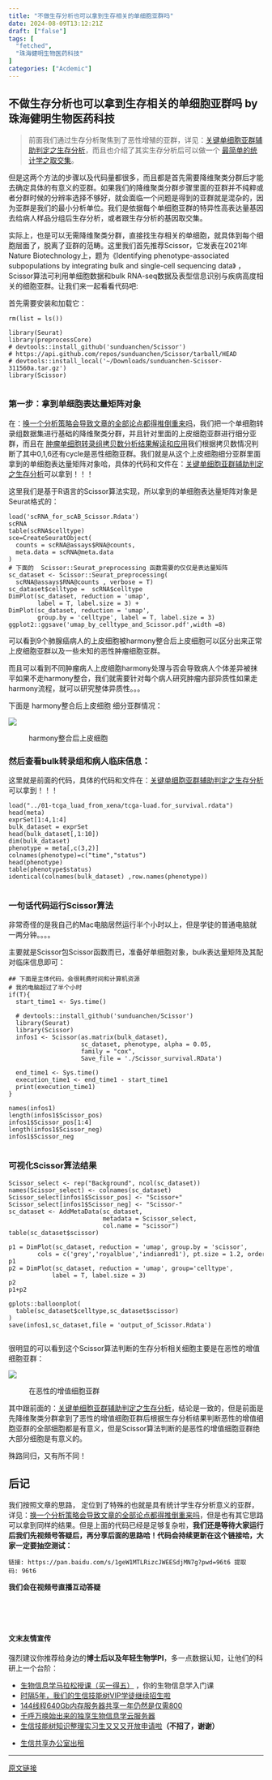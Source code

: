 ```yaml
---
title: "不做生存分析也可以拿到生存相关的单细胞亚群吗"
date: 2024-08-09T13:12:21Z
draft: ["false"]
tags: [
  "fetched",
  "珠海健明生物医药科技"
]
categories: ["Acdemic"]
---
```

不做生存分析也可以拿到生存相关的单细胞亚群吗 by 珠海健明生物医药科技
------
<div><section data-tool="mdnice编辑器" data-website="https://www.mdnice.com"><blockquote data-tool="mdnice编辑器"><p>前面我们通过生存分析聚焦到了恶性增殖的亚群，详见：<a href="https://mp.weixin.qq.com/s?__biz=MzAxMDkxODM1Ng==&amp;mid=2247526007&amp;idx=1&amp;sn=cf7e7a308ea1b968a36f7921d8aa6462&amp;scene=21#wechat_redirect" data-linktype="2">关键单细胞亚群辅助判定之生存分析</a>，而且也介绍了其实生存分析后可以做一个 <a href="https://mp.weixin.qq.com/s?__biz=MzAxMDkxODM1Ng==&amp;mid=2247526014&amp;idx=2&amp;sn=56f7e054b33d14e344454fd991459270&amp;scene=21#wechat_redirect" data-linktype="2">最简单的统计学之取交集</a>。</p></blockquote><p data-tool="mdnice编辑器">但是这两个方法的步骤以及代码量都很多，而且都是首先需要降维聚类分群后才能去确定具体的有意义的亚群。如果我们的降维聚类分群步骤里面的亚群并不纯粹或者分群时候的分辨率选择不够好，就会面临一个问题是得到的亚群就是混杂的，因为亚群是我们的最小分析单位。我们是依据每个单细胞亚群的特异性高表达量基因去给病人样品分组后生存分析，或者跟生存分析的基因取交集。</p><p data-tool="mdnice编辑器">实际上，也是可以无需降维聚类分群，直接找生存相关的单细胞，就具体到每个细胞层面了，脱离了亚群的范畴。这里我们首先推荐Scissor，它发表在2021年Nature Biotechnology上，题为《Identifying phenotype-associated subpopulations by integrating bulk and single-cell sequencing data》 ，Scissor算法可利用单细胞数据和bulk RNA-seq数据及表型信息识别与疾病高度相关的细胞亚群。让我们来一起看看代码吧:</p><p data-tool="mdnice编辑器">首先需要安装和加载它：</p><pre data-tool="mdnice编辑器"><span></span><code>rm(list = ls())<br><br><span>library</span>(Seurat)<br><span>library</span>(preprocessCore)<br><span># devtools::install_github('sunduanchen/Scissor')</span><br><span># https://api.github.com/repos/sunduanchen/Scissor/tarball/HEAD</span><br><span># devtools::install_local('~/Downloads/sunduanchen-Scissor-311560a.tar.gz')</span><br><span>library</span>(Scissor)<br><br></code></pre><h3 data-tool="mdnice编辑器"><span></span>第一步：拿到单细胞表达量矩阵对象<span></span></h3><p data-tool="mdnice编辑器">在：<a href="https://mp.weixin.qq.com/s?__biz=MzAxMDkxODM1Ng==&amp;mid=2247525924&amp;idx=1&amp;sn=aaa305d856a835adda2f842840b96ec2&amp;scene=21#wechat_redirect" data-linktype="2">换一个分析策略会导致文章的全部论点都得推倒重来吗</a>，我们把一个单细胞转录组数据集进行基础的降维聚类分群，并且针对里面的上皮细胞亚群进行细分亚群，而且在 <a href="https://mp.weixin.qq.com/s?__biz=MzAxMDkxODM1Ng==&amp;mid=2247525967&amp;idx=1&amp;sn=c0b059b4aec399bf76380b9ae9b1d4ac&amp;scene=21#wechat_redirect" data-linktype="2">肿瘤单细胞转录组拷贝数分析结果解读和应用</a>我们根据拷贝数情况判断了其中0,1,6还有cycle是恶性细胞亚群。我们就是从这个上皮细胞细分亚群里面拿到的单细胞表达量矩阵对象哈，具体的代码和文件在：<a href="https://mp.weixin.qq.com/s?__biz=MzAxMDkxODM1Ng==&amp;mid=2247526007&amp;idx=1&amp;sn=cf7e7a308ea1b968a36f7921d8aa6462&amp;scene=21#wechat_redirect" data-linktype="2">关键单细胞亚群辅助判定之生存分析</a>可以拿到！！！</p><p data-tool="mdnice编辑器">这里我们是基于R语言的Scissor算法实现，所以拿到的单细胞表达量矩阵对象是Seurat格式的：</p><pre data-tool="mdnice编辑器"><span></span><code>load(<span>'scRNA_for_scAB_Scissor.Rdata'</span>)<br>scRNA<br>table(scRNA$celltype)<br>sce=CreateSeuratObject(<br>  counts = scRNA@assays$RNA@counts,<br>  meta.data = scRNA@meta.data<br>)<br><span># 下面的  Scissor::Seurat_preprocessing 函数需要的仅仅是表达量矩阵</span><br>sc_dataset &lt;- Scissor::Seurat_preprocessing(<br>  scRNA@assays$RNA@counts , verbose = <span>T</span>)<br>sc_dataset$celltype =  scRNA$celltype<br>DimPlot(sc_dataset, reduction = <span>'umap'</span>, <br>        label = <span>T</span>, label.size = <span>3</span>) +<br>DimPlot(sc_dataset, reduction = <span>'umap'</span>,<br>        group.by = <span>'celltype'</span>, label = <span>T</span>, label.size = <span>3</span>)<br>ggplot2::ggsave(<span>'umap_by_celltype_and_Scissor.pdf'</span>,width =<span>8</span>)<br></code></pre><p data-tool="mdnice编辑器">可以看到9个肺腺癌病人的上皮细胞被harmony整合后上皮细胞可以区分出来正常上皮细胞亚群以及一些未知的恶性肿瘤细胞亚群。</p><p data-tool="mdnice编辑器">而且可以看到不同肿瘤病人上皮细胞harmony处理与否会导致病人个体差异被抹平如果不走harmony整合，我们就需要针对每个病人研究肿瘤内部异质性如果走harmony流程，就可以研究整体异质性。。。</p><p data-tool="mdnice编辑器">下面是 harmony整合后上皮细胞 细分亚群情况：</p><p><img data-galleryid="" data-ratio="0.49537037037037035" data-s="300,640" data-src="https://mmbiz.qpic.cn/mmbiz_png/cZNhZQ6j4wxJRxIjAY1DCGIvyugNPoGvCVjY4WDiaDKlHwL1hYjnu1LqLTUDziaID9hH6x4PExdldezPL05EibDfQ/640?wx_fmt=png" data-type="png" data-w="1080" src="https://mmbiz.qpic.cn/mmbiz_png/cZNhZQ6j4wxJRxIjAY1DCGIvyugNPoGvCVjY4WDiaDKlHwL1hYjnu1LqLTUDziaID9hH6x4PExdldezPL05EibDfQ/640?wx_fmt=png"></p><figure data-tool="mdnice编辑器"><figcaption>harmony整合后上皮细胞</figcaption></figure><h3 data-tool="mdnice编辑器"><span></span>然后查看bulk转录组和病人临床信息：<span></span></h3><p data-tool="mdnice编辑器">这里就是前面的代码，具体的代码和文件在：<a href="https://mp.weixin.qq.com/s?__biz=MzAxMDkxODM1Ng==&amp;mid=2247526007&amp;idx=1&amp;sn=cf7e7a308ea1b968a36f7921d8aa6462&amp;scene=21#wechat_redirect" data-linktype="2">关键单细胞亚群辅助判定之生存分析</a>可以拿到！！！</p><pre data-tool="mdnice编辑器"><span></span><code>load(<span>"../01-tcga_luad_from_xena/tcga-luad.for_survival.rdata"</span>)<br>head(meta)<br>exprSet[<span>1</span>:<span>4</span>,<span>1</span>:<span>4</span>]<br>bulk_dataset = exprSet<br>head(bulk_dataset[,<span>1</span>:<span>10</span>])<br>dim(bulk_dataset)<br>phenotype = meta[,c(<span>3</span>,<span>2</span>)]<br>colnames(phenotype)=c(<span>"time"</span>,<span>"status"</span>)<br>head(phenotype)<br>table(phenotype$status)<br>identical(colnames(bulk_dataset) ,row.names(phenotype))<br><br></code></pre><h3 data-tool="mdnice编辑器"><span></span>一句话代码运行Scissor算法<span></span></h3><p data-tool="mdnice编辑器">非常奇怪的是我自己的Mac电脑居然运行半个小时以上，但是学徒的普通电脑就一两分钟。。。。</p><p data-tool="mdnice编辑器">主要就是Scissor包Scissor函数而已，准备好单细胞对象，bulk表达量矩阵及其配对临床信息即可：</p><pre data-tool="mdnice编辑器"><span></span><code><span>## 下面是主体代码，会很耗费时间和计算机资源</span><br><span># 我的电脑超过了半个小时</span><br><span>if</span>(<span>T</span>){<br>  start_time1 &lt;- Sys.time()<br> <br>  <span># devtools::install_github('sunduanchen/Scissor')</span><br>  <span>library</span>(Seurat)<br>  <span>library</span>(Scissor)<br>  infos1 &lt;- Scissor(as.matrix(bulk_dataset), <br>                    sc_dataset, phenotype, alpha = <span>0.05</span>, <br>                    family = <span>"cox"</span>, <br>                    Save_file = <span>'./Scissor_survival.RData'</span>)<br>  <br>  end_time1 &lt;- Sys.time()<br>  execution_time1 &lt;- end_time1 - start_time1<br>  print(execution_time1)<br>}<br><br>names(infos1) <br>length(infos1$Scissor_pos) <br>infos1$Scissor_pos[<span>1</span>:<span>4</span>]<br>length(infos1$Scissor_neg) <br>infos1$Scissor_neg<br><br></code></pre><h3 data-tool="mdnice编辑器"><span></span>可视化Scissor算法结果<span></span></h3><pre data-tool="mdnice编辑器"><span></span><code>Scissor_select &lt;- rep(<span>"Background"</span>, ncol(sc_dataset))<br>names(Scissor_select) &lt;- colnames(sc_dataset)<br>Scissor_select[infos1<span>$Scissor_pos</span>] &lt;- <span>"Scissor+"</span><br>Scissor_select[infos1<span>$Scissor_neg</span>] &lt;- <span>"Scissor-"</span><br>sc_dataset &lt;- AddMetaData(sc_dataset,<br>                          metadata = Scissor_select, <br>                          col.name = <span>"scissor"</span>)<br>table(sc_dataset<span>$scissor</span>)<br><br>p1 = DimPlot(sc_dataset, reduction = <span>'umap'</span>, group.by = <span>'scissor'</span>, <br>        cols = c(<span>'grey'</span>,<span>'royalblue'</span>,<span>'indianred1'</span>), pt.size = 1.2, order = T)<br>p1<br>p2 = DimPlot(sc_dataset, reduction = <span>'umap'</span>, group=<span>'celltype'</span>,<br>            label = T, label.size = 3)<br>p2<br>p1+p2<br><br>gplots::balloonplot(<br>  table(sc_dataset<span>$celltype</span>,sc_dataset<span>$scissor</span>)<br>)<br>save(infos1,sc_dataset,file = <span>'output_of_Scissor.Rdata'</span>)<br><br></code></pre><p data-tool="mdnice编辑器">很明显的可以看到这个Scissor算法判断的生存分析相关细胞主要是在恶性的增值细胞亚群：</p><p><img data-galleryid="" data-ratio="0.4324074074074074" data-s="300,640" data-src="https://mmbiz.qpic.cn/mmbiz_png/cZNhZQ6j4wxJRxIjAY1DCGIvyugNPoGv6DmIz8CpLRERZbV1CqF2agiaZWcynPLgJWJbXwrqUHh6qpiaEFbgb8KQ/640?wx_fmt=png" data-type="png" data-w="1080" src="https://mmbiz.qpic.cn/mmbiz_png/cZNhZQ6j4wxJRxIjAY1DCGIvyugNPoGv6DmIz8CpLRERZbV1CqF2agiaZWcynPLgJWJbXwrqUHh6qpiaEFbgb8KQ/640?wx_fmt=png"></p><figure data-tool="mdnice编辑器"><figcaption>在恶性的增值细胞亚群</figcaption></figure><p data-tool="mdnice编辑器">其中跟前面的：<a href="https://mp.weixin.qq.com/s?__biz=MzAxMDkxODM1Ng==&amp;mid=2247526007&amp;idx=1&amp;sn=cf7e7a308ea1b968a36f7921d8aa6462&amp;scene=21#wechat_redirect" data-linktype="2">关键单细胞亚群辅助判定之生存分析</a>，结论是一致的，但是前面是先降维聚类分群拿到了恶性的增值细胞亚群后根据生存分析结果判断恶性的增值细胞亚群的全部细胞都是有意义，但是Scissor算法判断的是恶性的增值细胞亚群绝大部分细胞是有意义的。</p><p data-tool="mdnice编辑器">殊路同归，又有所不同！</p><h2 data-tool="mdnice编辑器">后记</h2><p data-tool="mdnice编辑器">我们按照文章的思路， 定位到了特殊的也就是具有统计学生存分析意义的亚群，详见：<a href="https://mp.weixin.qq.com/s?__biz=MzAxMDkxODM1Ng==&amp;mid=2247525924&amp;idx=1&amp;sn=aaa305d856a835adda2f842840b96ec2&amp;scene=21#wechat_redirect" data-linktype="2">换一个分析策略会导致文章的全部论点都得推倒重来吗</a>，但是也有其它思路可以拿到同样的结果。但是上面的代码已经是足够复杂啦，<strong>我们还是等待大家运行后我们先视频号答疑后，再分享后面的思路哈！代码会持续更新在这个链接哈，大家一定要抽空测试：</strong></p><pre data-tool="mdnice编辑器"><span></span><code>链接: https://pan.baidu.com/s/1geW1MTLRizcJWEESdjMN7g?<span>pwd</span>=96t6 提取码: 96t6<br></code></pre><p data-tool="mdnice编辑器"><strong>我们会在视频号直播互动答疑</strong></p><section><br></section><p data-tool="mdnice编辑器"><br></p></section><h4 data-tool="mdnice编辑器">文末友情宣传</h4><p data-tool="mdnice编辑器">强烈建议你推荐给身边的<strong>博士后以及年轻生物学PI</strong>，多一点数据认知，让他们的科研上一个台阶：</p><ul data-tool="mdnice编辑器"><li><section><a target="_blank" href="http://mp.weixin.qq.com/s?__biz=MzAxMDkxODM1Ng==&amp;mid=2247526014&amp;idx=1&amp;sn=44afb387fc49b89276386e5182db7bc9&amp;chksm=9b4b26c5ac3cafd35616b2fe9df7fea664e59d75e9970feb322a477beb222ac023f7daebb3dc&amp;scene=21#wechat_redirect" textvalue="生物信息学马拉松授课（买一得‍五）" linktype="text" imgurl="" imgdata="null" data-itemshowtype="0" tab="innerlink" data-linktype="2">生物信息学马拉松授课（买一得五）</a> ，你的生物信息学入门课</section></li><li><section><a target="_blank" href="http://mp.weixin.qq.com/s?__biz=MzAxMDkxODM1Ng==&amp;mid=2247524148&amp;idx=1&amp;sn=7806da6feb41a36493c519c1cfc1d3ac&amp;chksm=9b4bdf8fac3c569960369602f1ef26639cb366b250f233b2297d1f059471c0458335bfc0b829&amp;scene=21#wechat_redirect" textvalue="时隔5年，我们的生信技能树VIP学徒继续招生啦" linktype="text" imgurl="" imgdata="null" data-itemshowtype="0" tab="innerlink" data-linktype="2" hasload="1">时隔5年，我们的生信技能树VIP学徒继续招生啦</a><br></section></li><li><section><a target="_blank" href="http://mp.weixin.qq.com/s?__biz=MzAxMDkxODM1Ng==&amp;mid=2247522831&amp;idx=2&amp;sn=1744efdf428465425a145ff3a982198b&amp;chksm=9b4bdab4ac3c53a28fbecbbff4f254f470b54a7a20468bb753b295b930315e1ec45bcbabc10b&amp;scene=21#wechat_redirect" textvalue="144线程640Gb内存服务器共享一年‍仍然是仅需800" linktype="text" imgurl="" imgdata="null" data-itemshowtype="0" tab="innerlink" data-linktype="2" hasload="1">144线程640Gb内存服务器共享一年仍然是仅需800</a></section></li><li><section><a target="_blank" href="http://mp.weixin.qq.com/s?__biz=MzAxMDkxODM1Ng==&amp;mid=2247519765&amp;idx=1&amp;sn=ce5a8c8182f854c88043059f8c2cb9ff&amp;chksm=9b4bceaeac3c47b88c19941d43dbb1401f3a92206481a0afc41159927868199643f795d62a7e&amp;scene=21#wechat_redirect" textvalue="千呼万唤始出来的独享生物信息学云服务器" linktype="text" imgurl="" imgdata="null" data-itemshowtype="0" tab="innerlink" data-linktype="2" hasload="1">千呼万唤始出来的独享生物信息学云服务器</a></section></li><li><section><a target="_blank" href="http://mp.weixin.qq.com/s?__biz=MzAxMDkxODM1Ng==&amp;mid=2247519765&amp;idx=1&amp;sn=ce5a8c8182f854c88043059f8c2cb9ff&amp;chksm=9b4bceaeac3c47b88c19941d43dbb1401f3a92206481a0afc41159927868199643f795d62a7e&amp;scene=21#wechat_redirect" textvalue="千呼万唤始出来的独享生物信息学云服务器" linktype="text" imgurl="" imgdata="null" data-itemshowtype="0" tab="innerlink" data-linktype="2" hasload="1"></a><a target="_blank" href="http://mp.weixin.qq.com/s?__biz=MzAxMDkxODM1Ng==&amp;mid=2247524275&amp;idx=1&amp;sn=fa592ee29f636f34387491d0fceadd8e&amp;chksm=9b4bdf08ac3c561e0881974b3817beb0a0e514dc1a8df4c34c2b6653da6fa78e09acb03c70c2&amp;scene=21#wechat_redirect" textvalue="生信技能树知识整理实习生又又又开放申请啦" linktype="text" imgurl="" imgdata="null" data-itemshowtype="0" tab="innerlink" data-linktype="2" hasload="1">生信技能树知识整理实习生又又又开放申请啦</a><span><strong>（不招了，谢谢）</strong></span></section></li><li><p><a target="_blank" href="http://mp.weixin.qq.com/s?__biz=MzAxMDkxODM1Ng==&amp;mid=2247524432&amp;idx=1&amp;sn=5b33b0c6807a9e6939c332c58fabff89&amp;chksm=9b4b20ebac3ca9fdb3d8bfaf2bef5552f64eb70e7fae557cc7197fb1a23b3e8bc31b585bf829&amp;scene=21#wechat_redirect" textvalue="生信共享办公室出租" linktype="text" imgurl="" imgdata="null" data-itemshowtype="0" tab="innerlink" data-linktype="2" hasload="1">生信共享办公室出租</a></p></li></ul><p><mp-style-type data-value="3"></mp-style-type></p></div>  
<hr>
<a href="https://mp.weixin.qq.com/s/C5Hq4Xzx_MeIX5VUXMBr8g",target="_blank" rel="noopener noreferrer">原文链接</a>
